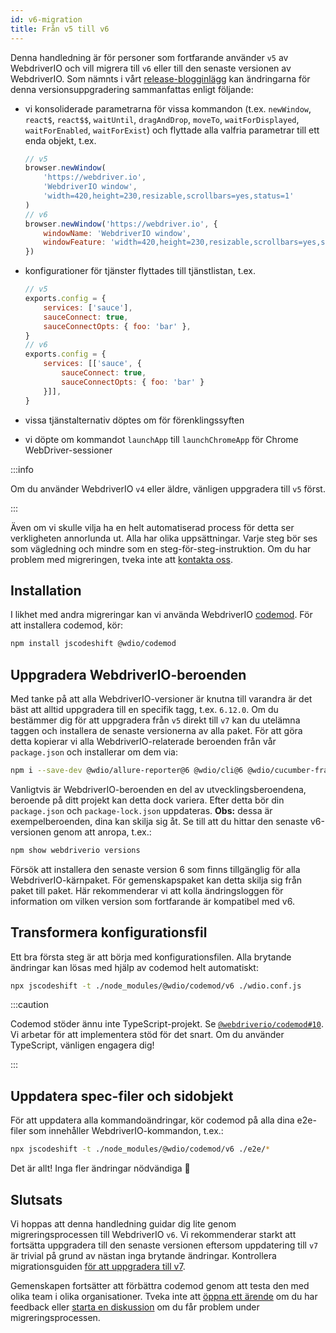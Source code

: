 ```yaml
---
id: v6-migration
title: Från v5 till v6
---
```


Denna handledning är för personer som fortfarande använder `v5` av WebdriverIO och vill migrera till `v6` eller till den senaste versionen av WebdriverIO. Som nämnts i vårt [release-blogginlägg](https://webdriver.io/blog/2020/03/26/webdriverio-v6-released) kan ändringarna för denna versionsuppgradering sammanfattas enligt följande:

- vi konsoliderade parametrarna för vissa kommandon (t.ex. `newWindow`, `react$`, `react$$`, `waitUntil`, `dragAndDrop`, `moveTo`, `waitForDisplayed`, `waitForEnabled`, `waitForExist`) och flyttade alla valfria parametrar till ett enda objekt, t.ex.

    ```js
    // v5
    browser.newWindow(
        'https://webdriver.io',
        'WebdriverIO window',
        'width=420,height=230,resizable,scrollbars=yes,status=1'
    )
    // v6
    browser.newWindow('https://webdriver.io', {
        windowName: 'WebdriverIO window',
        windowFeature: 'width=420,height=230,resizable,scrollbars=yes,status=1'
    })
    ```

- konfigurationer för tjänster flyttades till tjänstlistan, t.ex.

    ```js
    // v5
    exports.config = {
        services: ['sauce'],
        sauceConnect: true,
        sauceConnectOpts: { foo: 'bar' },
    }
    // v6
    exports.config = {
        services: [['sauce', {
            sauceConnect: true,
            sauceConnectOpts: { foo: 'bar' }
        }]],
    }
    ```

- vissa tjänstalternativ döptes om för förenklingssyften
- vi döpte om kommandot `launchApp` till `launchChromeApp` för Chrome WebDriver-sessioner

:::info

Om du använder WebdriverIO `v4` eller äldre, vänligen uppgradera till `v5` först.

:::

Även om vi skulle vilja ha en helt automatiserad process för detta ser verkligheten annorlunda ut. Alla har olika uppsättningar. Varje steg bör ses som vägledning och mindre som en steg-för-steg-instruktion. Om du har problem med migreringen, tveka inte att [kontakta oss](https://github.com/webdriverio/codemod/discussions/new).

## Installation

I likhet med andra migreringar kan vi använda WebdriverIO [codemod](https://github.com/webdriverio/codemod). För att installera codemod, kör:

```sh
npm install jscodeshift @wdio/codemod
```

## Uppgradera WebdriverIO-beroenden

Med tanke på att alla WebdriverIO-versioner är knutna till varandra är det bäst att alltid uppgradera till en specifik tagg, t.ex. `6.12.0`. Om du bestämmer dig för att uppgradera från `v5` direkt till `v7` kan du utelämna taggen och installera de senaste versionerna av alla paket. För att göra detta kopierar vi alla WebdriverIO-relaterade beroenden från vår `package.json` och installerar om dem via:

```sh
npm i --save-dev @wdio/allure-reporter@6 @wdio/cli@6 @wdio/cucumber-framework@6 @wdio/local-runner@6 @wdio/spec-reporter@6 @wdio/sync@6 wdio-chromedriver-service@6 webdriverio@6
```

Vanligtvis är WebdriverIO-beroenden en del av utvecklingsberoendena, beroende på ditt projekt kan detta dock variera. Efter detta bör din `package.json` och `package-lock.json` uppdateras. __Obs:__ dessa är exempelberoenden, dina kan skilja sig åt. Se till att du hittar den senaste v6-versionen genom att anropa, t.ex.:

```sh
npm show webdriverio versions
```

Försök att installera den senaste version 6 som finns tillgänglig för alla WebdriverIO-kärnpaket. För gemenskapspaket kan detta skilja sig från paket till paket. Här rekommenderar vi att kolla ändringsloggen för information om vilken version som fortfarande är kompatibel med v6.

## Transformera konfigurationsfil

Ett bra första steg är att börja med konfigurationsfilen. Alla brytande ändringar kan lösas med hjälp av codemod helt automatiskt:

```sh
npx jscodeshift -t ./node_modules/@wdio/codemod/v6 ./wdio.conf.js
```

:::caution

Codemod stöder ännu inte TypeScript-projekt. Se [`@webdriverio/codemod#10`](https://github.com/webdriverio/codemod/issues/10). Vi arbetar för att implementera stöd för det snart. Om du använder TypeScript, vänligen engagera dig!

:::

## Uppdatera spec-filer och sidobjekt

För att uppdatera alla kommandoändringar, kör codemod på alla dina e2e-filer som innehåller WebdriverIO-kommandon, t.ex.:

```sh
npx jscodeshift -t ./node_modules/@wdio/codemod/v6 ./e2e/*
```

Det är allt! Inga fler ändringar nödvändiga 🎉

## Slutsats

Vi hoppas att denna handledning guidar dig lite genom migreringsprocessen till WebdriverIO `v6`. Vi rekommenderar starkt att fortsätta uppgradera till den senaste versionen eftersom uppdatering till `v7` är trivial på grund av nästan inga brytande ändringar. Kontrollera migrationsguiden [för att uppgradera till v7](v7-migration).

Gemenskapen fortsätter att förbättra codemod genom att testa den med olika team i olika organisationer. Tveka inte att [öppna ett ärende](https://github.com/webdriverio/codemod/issues/new) om du har feedback eller [starta en diskussion](https://github.com/webdriverio/codemod/discussions/new) om du får problem under migreringsprocessen.